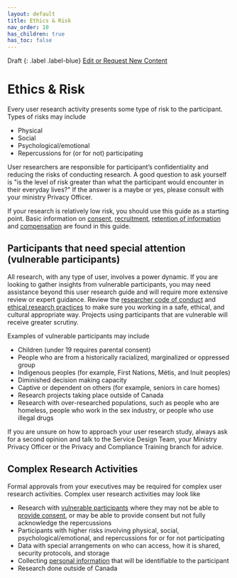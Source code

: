 ```yaml
---
layout: default
title: Ethics & Risk
nav_order: 10
has_children: true
has_toc: false
---
```


Draft
{: .label .label-blue}
[Edit or Request New Content](https://github.com/bcgov/user-research-guide/issues/new/choose)

# Ethics & Risk
Every user research activity presents some type of risk to the participant. Types of risks may include

- Physical
- Social
- Psychological/emotional
- Repercussions for (or for not) participating

User researchers are responsible for participant’s confidentiality and reducing the risks of conducting research. A good question to ask yourself is "is the level of risk greater than what the participant would encounter in their everyday lives?" If the answer is a maybe or yes, please consult with your ministry Privacy Officer.

If your research is relatively low risk, you should use this guide as a starting point. Basic information on [consent](https://bcgov.github.io/user-research-guide/planning-research/consent.html), [recruitment](https://bcgov.github.io/user-research-guide/find-participants.html), [retention of information](https://bcgov.github.io/user-research-guide/conduct-research.html#store-the-information) and [compensation](https://bcgov.github.io/user-research-guide/planning-research/compensation.html) are found in this guide.

## Participants that need special attention (vulnerable participants)

All research, with any type of user, involves a power dynamic. If you are looking to gather insights from vulnerable participants, you may need assistance beyond this user research guide and will require more extensive review or expert guidance. Review the [researcher code of conduct](https://bcgov.github.io/user-research-guide/ethics/code-of-conduct.html) and [ethical research practices](https://bcgov.github.io/user-research-guide/ethics/ethical-practices.html) to make sure you working in a safe, ethical, and cultural appropriate way. Projects using participants that are vulnerable will receive greater scrutiny. 

Examples of vulnerable participants may include

- Children (under 19 requires parental consent)
- People who are from a historically racialized, marginalized or oppressed group
- Indigenous peoples (for example, First Nations, Métis, and Inuit peoples)
- Diminished decision making capacity
- Captive or dependent on others (for example, seniors in care homes)
- Research projects taking place outside of Canada
- Research with over-researched populations, such as people who are homeless, people who work in the sex industry, or people who use illegal drugs

If you are unsure on how to approach your user research study, always ask for a second opinion and talk to the Service Design Team, your Ministry Privacy Officer or the Privacy and Compliance Training branch for advice.

## Complex Research Activities

Formal approvals from your executives may be required for complex user research activities. Complex user research activities may look like

- Research with [vulnerable participants](https://bcgov.github.io/user-research-guide/ethics.html#participants-that-need-special-attention-vulnerable-participants) where they may not be able to [provide consent](https://bcgov.github.io/user-research-guide/planning-research/consent.html), or may be able to provide consent but not fully acknowledge the repercussions
- Participants with higher risks involving physical, social, psychological/emotional, and repercussions for or for not participating
- Data with special arrangements on who can access, how it is shared, security protocols, and storage
- Collecting [personal information](https://bcgov.github.io/user-research-guide/privacy-personal-information.html) that will be identifiable to the participant
- Research done outside of Canada
